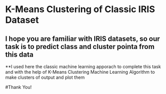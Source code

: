 # K-Means Clustering of Classic IRIS Dataset

## I hope you are familiar with IRIS datasets, so our task is to predict class and cluster pointa from this data

**I used here the classic machine learning apporach to complete this task and with the help of K-Means Clustering Machine Learning Algorithm to make clusters of output and plot them

#Thank You!
